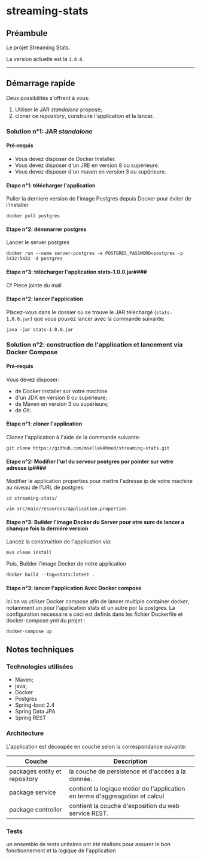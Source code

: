 # streaming-stats #

## Préambule ##

Le projet Streaming Stats. 

La version actuelle est la `1.0.0`.

---

## Démarrage rapide ##
Deux possibilités s'offrent à vous:

1. Utiliser le JAR *standalone* proposé;
2. cloner ce *repository*, construire l'application et la lancer.

### Solution n°1: JAR *standalone* ###
#### Pré-requis ####

* Vous devez disposer de Docker Installer.
* Vous devez disposer d'un JRE en version 8 ou supérieure.
* Vous devez disposer d'un maven en version 3 ou supérieure.

#### Etape n°1: télécharger l'application ####
Puller la derniere version de l'image Postgres depuis Docker pour éviter de l'installer
  ```
  docker pull postgres
  ```
#### Etape n°2: démmarrer postgres ####
Lancer le server postgres
```
docker run --name server-postgres -e POSTGRES_PASSWORD=postgres -p 5432:5432 -d postgres  
```
#### Etape n°3: télécharger l'application stats-1.0.0.jar####

Cf Piece jointe du mail

#### Etape n°2: lancer l'application ####
Placez-vous dans le dossier où se trouve le JAR téléchargé (`stats-1.0.0.jar`) que vous pouvez lancer avec la commande suivante:
  ```
  java -jar stats-1.0.0.jar
  ```

### Solution n°2: construction de l'application et lancement via Docker Compose ###
#### Pré-requis ####
Vous devez disposer:

* de Docker installer sur votre machine
* d'un JDK en version 8 ou supérieure;
* de Maven en version 3 ou supérieure;
* de Git.

#### Etape n°1: cloner l'application ####
Clonez l'application à l'aide de la commande suivante:

	git clone https://github.com/msellekAhmed/streaming-stats.git

#### Etape n°2: Modifier l'url du serveur postgres por pointer sur votre adresse ip####
Modifier le application properties pour mettre l'adresse ip de votre machine au niveau de l'URL de postgres:

	cd streaming-stats/

	vim src/main/resources/application.properties
	
#### Etape n°3: Builder l'image Docker du Server pour etre sure de lancer a chanque fois la derniére version ####
Lancez la construction de l'application via:

	mvn clean install
	
Puis, Builder l'image Docker de notre application
 
 	docker build --tag=stats:latest .
 

#### Etape n°3: lancer l'application Avec Docker compose ####
Ici on va utiliser Docker compose afin de lancer multiple container docker, notamment un pour l'application stats et un autre por la postgres. La configuration necessaire a ceci est definis dans les fichier Dockerfile et docker-compose.yml du projet  :

	docker-compose up


## Notes techniques ##
### Technologies utilisées ###

* Maven;
* java;
* Docker
* Postgres
* Spring-boot 2.4
* Spring Data JPA
* Spring REST

### Architecture ###
L'application est découpée en couche selon la correspondance suivante:

Couche                          | Description
--------------------------------|---------------------------------------------------
packages entity et repository   | la couche de persistence et d'accées a la donnée.
package service                 | contient la logique metier de l'application en terme d'aggreagation et calcul 
package controller              | contient la couche d'exposition du web service REST.


### Tests ###
un ensemble de tests unitaires ont été réalisés pour assurer le bon fonctionnement et la logique de l'application
